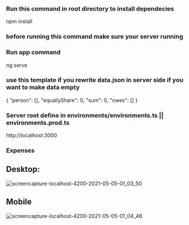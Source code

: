 ### Run this command in root directory to install dependecies  
npm install
###  before running this command make sure your server running 
###  Run app command  
ng serve

###  use this template if you rewrite data.json in server side if you want to make data empty 

{
  "person": [],
  "equallyShare": 0,
  "sum": 0,
  "owes": []
}

###  Server root define in environments/environments.ts || environments.prod.ts  
http://localhost:3000

### Expenses
## Desktop:
![screencapture-localhost-4200-2021-05-05-01_03_50](https://user-images.githubusercontent.com/14177203/117112391-d7cbcc80-ad3d-11eb-994d-4fb5ca56e2eb.png)

## Mobile
![screencapture-localhost-4200-2021-05-05-01_04_46](https://user-images.githubusercontent.com/14177203/117112491-fb8f1280-ad3d-11eb-80a0-2805cf7671f9.png)
